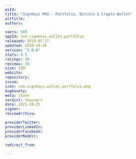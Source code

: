 ```yaml
---
wsId: 
title: "SignKeys PRO - Portfolio, Bitcoin & Crypto Wallet"
altTitle: 
authors:

users: 500
appId: com.signkeys.wallet.portfolio
released: 2019-07-17
updated: 2020-10-26
version: "2.0.0"
stars: 4.5
ratings: 30
reviews: 20
size: 55M
website: 
repository: 
issue: 
icon: com.signkeys.wallet.portfolio.png
bugbounty: 
meta: stale
verdict: fewusers
date: 2021-10-21
signer: 
reviewArchive:

providerTwitter: 
providerLinkedIn: 
providerFacebook: 
providerReddit: 

redirect_from:

---
```


